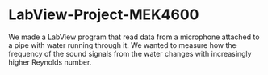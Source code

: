 # LabView-Project-MEK4600
We made a LabView program that read data from a microphone attached to a pipe with water running through it. We wanted to measure how the frequency of the sound signals from the water changes with increasingly higher Reynolds number.
